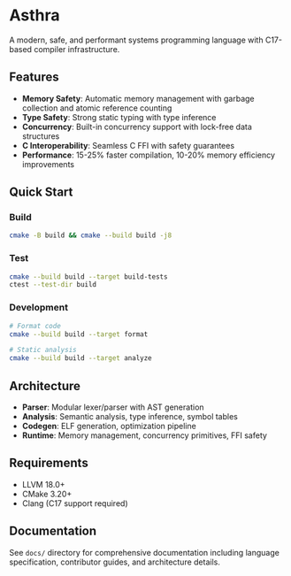 # Asthra

A modern, safe, and performant systems programming language with C17-based compiler infrastructure.

## Features

- **Memory Safety**: Automatic memory management with garbage collection and atomic reference counting
- **Type Safety**: Strong static typing with type inference
- **Concurrency**: Built-in concurrency support with lock-free data structures
- **C Interoperability**: Seamless C FFI with safety guarantees
- **Performance**: 15-25% faster compilation, 10-20% memory efficiency improvements

## Quick Start

### Build
```bash
cmake -B build && cmake --build build -j8
```

### Test
```bash
cmake --build build --target build-tests
ctest --test-dir build
```

### Development
```bash
# Format code
cmake --build build --target format

# Static analysis
cmake --build build --target analyze
```

## Architecture

- **Parser**: Modular lexer/parser with AST generation
- **Analysis**: Semantic analysis, type inference, symbol tables
- **Codegen**: ELF generation, optimization pipeline
- **Runtime**: Memory management, concurrency primitives, FFI safety

## Requirements

- LLVM 18.0+
- CMake 3.20+
- Clang (C17 support required)

## Documentation

See `docs/` directory for comprehensive documentation including language specification, contributor guides, and architecture details.
